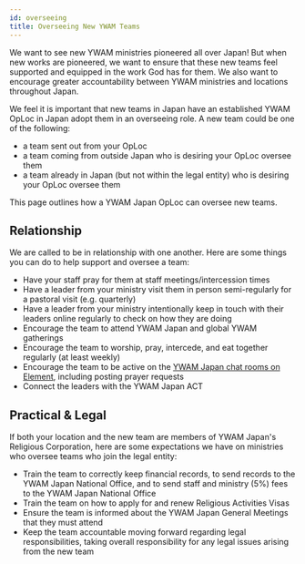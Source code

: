 ```yaml
---
id: overseeing
title: Overseeing New YWAM Teams
---
```


We want to see new YWAM ministries pioneered all over Japan! But when new works are pioneered, we want to ensure that these new teams feel supported and equipped in the work God has for them. We also want to encourage greater accountability between YWAM ministries and locations throughout Japan.

We feel it is important that new teams in Japan have an established YWAM OpLoc in Japan adopt them in an overseeing role. A new team could be one of the following:

- a team sent out from your OpLoc
- a team coming from outside Japan who is desiring your OpLoc oversee them
- a team already in Japan (but not within the legal entity) who is desiring your OpLoc oversee them

This page outlines how a YWAM Japan OpLoc can oversee new teams.


## Relationship

We are called to be in relationship with one another. Here are some things you can do to help support and oversee a team:

- Have your staff pray for them at staff meetings/intercession times
- Have a leader from your ministry visit them in person semi-regularly for a pastoral visit (e.g. quarterly)
- Have a leader from your ministry intentionally keep in touch with their leaders online regularly to check on how they are doing
- Encourage the team to attend YWAM Japan and global YWAM gatherings
- Encourage the team to worship, pray, intercede, and eat together regularly (at least weekly)
- Encourage the team to be active on the [YWAM Japan chat rooms on Element](../community/communication.md), including posting prayer requests
- Connect the leaders with the YWAM Japan ACT

## Practical & Legal

If both your location and the new team are members of YWAM Japan's Religious Corporation, here are some expectations we have on ministries who oversee teams who join the legal entity:

- Train the team to correctly keep financial records, to send records to the YWAM Japan National Office, and to send staff and ministry (5%) fees to the YWAM Japan National Office
- Train the team on how to apply for and renew Religious Activities Visas
- Ensure the team is informed about the YWAM Japan General Meetings that they must attend
- Keep the team accountable moving forward regarding legal responsibilities, taking overall responsibility for any legal issues arising from the new team
